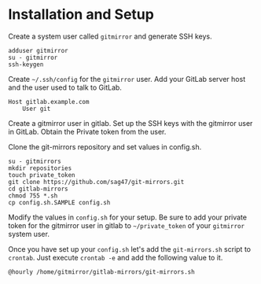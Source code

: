 # Installation and Setup

Create a system user called `gitmirror` and generate SSH keys.

    adduser gitmirror
    su - gitmirror
    ssh-keygen

Create `~/.ssh/config` for the `gitmirror` user.  Add your GitLab server host and the user used to talk to GitLab.

    Host gitlab.example.com
        User git

Create a gitmirror user in gitlab.  Set up the SSH keys with the gitmirror user in GitLab.  Obtain the Private token from the user.

Clone the git-mirrors repository and set values in config.sh.

    su - gitmirrors
    mkdir repositories
    touch private_token
    git clone https://github.com/sag47/git-mirrors.git
    cd gitlab-mirrors
    chmod 755 *.sh
    cp config.sh.SAMPLE config.sh

Modify the values in `config.sh` for your setup.  Be sure to add your private token for the gitmirror user in gitlab to `~/private_token` of your `gitmirror` system user.

Once you have set up your `config.sh` let's add the `git-mirrors.sh` script to `crontab`.  Just execute `crontab -e` and add the following value to it.

    @hourly /home/gitmirror/gitlab-mirrors/git-mirrors.sh

